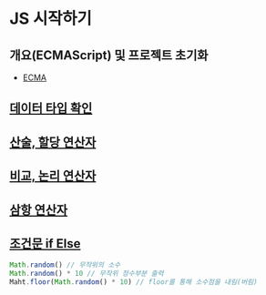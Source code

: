 # JS 시작하기
## 개요(ECMAScript) 및 프로젝트 초기화
- [ECMA](https://ko.wikipedia.org/wiki/ECMA%EC%8A%A4%ED%81%AC%EB%A6%BD%ED%8A%B8)
## [데이터 타입 확인](https://github.com/dudcks5477/Front_end/blob/master/JS/js_essentials/start_js/js/ex1.js)
## [산술, 할당 연산자](https://github.com/dudcks5477/Front_end/blob/master/JS/js_essentials/start_js/js/ex2.js)
## [비교, 논리 연산자](https://github.com/dudcks5477/Front_end/blob/master/JS/js_essentials/start_js/js/ex3.js)
## [삼항 연산자](https://github.com/dudcks5477/Front_end/blob/master/JS/js_essentials/start_js/js/ex4.js)
## [조건문 if Else](https://github.com/dudcks5477/Front_end/blob/master/JS/js_essentials/start_js/js/ex5.js)
```javascript
Math.random() // 무작위의 소수
Math.random() * 10 // 무작위 정수부분 출력
Maht.floor(Math.random() * 10) // floor를 통해 소수점을 내림(버림)
```